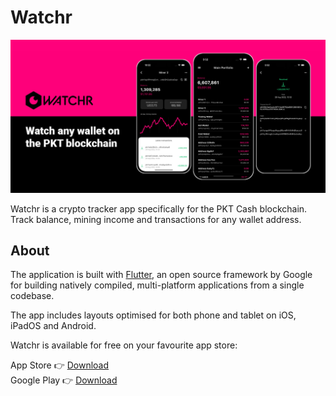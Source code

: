 # Watchr

<p align="center">
    <img src="_resources/readme/banner.jpg">
</p>

Watchr is a crypto tracker app specifically for the PKT Cash blockchain. Track balance, mining income and transactions for any wallet address.

## About

The application is built with [Flutter](https://flutter.dev/), an open source framework by Google for building natively compiled, multi-platform applications from a single codebase.

The app includes layouts optimised for both phone and tablet on iOS, iPadOS and Android.

Watchr is available for free on your favourite app store:

App Store 👉 [Download](https://apps.apple.com/app/watchr-by-pkt-watch/id6448482867)   
Google Play 👉 [Download](https://play.google.com/store/apps/details?id=watch.pkt.walletwatcher.wallet_watcher_cloud)
